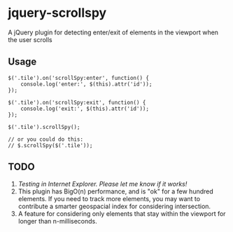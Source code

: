 # jquery-scrollspy

A jQuery plugin for detecting enter/exit of elements in the viewport when the user scrolls

## Usage

```
$('.tile').on('scrollSpy:enter', function() {
	console.log('enter:', $(this).attr('id'));
});

$('.tile').on('scrollSpy:exit', function() {
	console.log('exit:', $(this).attr('id'));
});

$('.tile').scrollSpy();

// or you could do this:
// $.scrollSpy($('.tile'));
```
## TODO

1. *Testing in Internet Explorer.  Please let me know if it works!*
1. This plugin has BigO(n) performance, and is "ok" for a few hundred elements.  If you need to track more elements, you may want to contribute a smarter geospacial index for considering intersection.
1. A feature for considering only elements that stay within the viewport for longer than n-milliseconds.